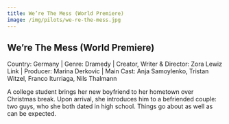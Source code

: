 ```yaml
---
title: We’re The Mess (World Premiere)
image: /img/pilots/we-re-the-mess.jpg
---
```



## We’re The Mess (World Premiere)
Country: Germany | Genre: Dramedy | Creator, Writer & Director: Zora Lewiz Link | Producer: Marina Derkovic | Main Cast: Anja Samoylenko, Tristan Witzel, Franco Iturriaga, Nils Thalmann

A college student brings her new boyfriend to her hometown over Christmas break. Upon arrival, she introduces him to a befriended couple: two guys, who she both dated in high school. Things go about as well as can be expected.
